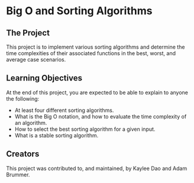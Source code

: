 # Big O and Sorting Algorithms

## The Project
This project is to implement various sorting algorithms and determine the time
complexities of their associated functions in the best, worst, and average
case scenarios.

## Learning Objectives
At the end of this project, you are expected to be able to explain to anyone 
the following:

* At least four different sorting algorithms.
* What is the Big O notation, and how to evaluate the time complexity of an algorithm.
* How to select the best sorting algorithm for a given input.
* What is a stable sorting algorithm.

## Creators
This project was contributed to, and maintained, by Kaylee Dao and
Adam Brummer.
